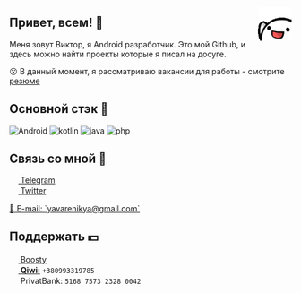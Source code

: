 <a href="https://github.com/kotleni/kotleni/blob/master/ABOUT.md"><img width="60" align="right" src="https://github.com/kotleni/kotleni.github.io/blob/master/assets/wave.gif?raw=true"></img></a>

## Привет, всем! 👋

Меня зовут Виктор, я Android разработчик. Это мой Github, и здесь можно найти проекты которые я писал на досуге.

😮 В данный момент, я рассматриваю вакансии для работы - смотрите <a href="https://github.com/kotleni/kotleni/blob/master/ANDROID.md">резюме</a><br>
<!-- [Просмотры профиля](https://gpvc.arturio.dev/kotleni) -->

## Основной стэк 📱
![Android](https://img.shields.io/badge/-Android-green?logo=android&logoColor=white&style=flat-square) 
![kotlin](https://img.shields.io/badge/-Kotlin-orange?logo=kotlin&logoColor=white&style=flat-square)
![java](https://img.shields.io/badge/-Java-success?logo=java&logoColor=white&style=flat-square)
![php](https://img.shields.io/badge/-PHP-%230065a8?logo=php&logoColor=white&style=flat-square)
<!--![js](https://img.shields.io/badge/-JavaScript-%23e9d54c?logo=javascript&logoColor=white&style=flat-square)
![html](https://img.shields.io/badge/-HTML-%23de4b25?logo=html5&logoColor=white&style=flat-square)
![css](https://img.shields.io/badge/-CSS-%230174b8?logo=css3&logoColor=white&style=flat-square)
![git](https://img.shields.io/badge/-Git-%23ea4f32?logo=git&logoColor=white&style=flat-square)-->

## Связь со мной 💭
<a href="https://t.me/kotleni"><img src="https://upload.wikimedia.org/wikipedia/commons/thumb/8/82/Telegram_logo.svg/768px-Telegram_logo.svg.png" width=16 height=16 align="center" /> Telegram</a><br>
<a href="https://twitter.com/kotleni_"><img src="https://upload.wikimedia.org/wikipedia/ru/thumb/9/9f/Twitter_bird_logo_2012.svg/99px-Twitter_bird_logo_2012.svg.png" width=16 height=16 align="center" /> Twitter</a><br>
<!-- инсту заблочили, Facebook идет в одно место | a href="https://instagram.com/kotleni.ph"><img src="https://upload.wikimedia.org/wikipedia/commons/thumb/e/e7/Instagram_logo_2016.svg/768px-Instagram_logo_2016.svg.png" width=16 height=16 align="center" /> Instagram</a><br--><a href="mailto:yavarenikya@gmail.com">📩 E-mail: `yavarenikya@gmail.com`</a><br>

## Поддержать 💵
<a href="https://boosty.to/kotleni"><img src="https://analitikishkola.ru/wp-content/uploads/2020/07/avatar.png" width=16 height=16/> Boosty</a><br>
<a href="https://qiwi.com/n/KOTLENI"><img src="https://icons.iconarchive.com/icons/cjdowner/cryptocurrency-flat/1024/Qiwi-icon.png" width=16 height=16/> <b>Qiwi:</b></a> ```+380993319785```<br>
<b><img src="https://privatbank.ua/sites/pb/img/favicon/favicon.ico?v=23.4.0" width=16 height=16/></b> PrivatBank: ```5168 7573 2328 0042```

<!-- хэй, а ты любопытный! -->
